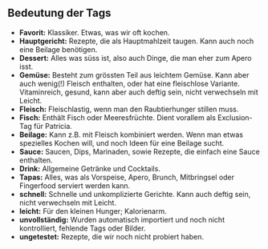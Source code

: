## Bedeutung der Tags

- **Favorit:** Klassiker. Etwas, was wir oft kochen.
- **Hauptgericht:** Rezepte, die als Hauptmahlzeit taugen. Kann auch noch eine Beilage benötigen.
- **Dessert:** Alles was süss ist, also auch Dinge, die man eher zum Apero isst.
- **Gemüse:** Besteht zum grössten Teil aus leichtem Gemüse. Kann aber auch wenig(!) Fleisch enthalten, oder hat eine fleischlose Variante.  
  Vitaminreich, gesund, kann aber auch deftig sein, nicht verwechseln mit Leicht.
- **Fleisch:** Fleischlastig, wenn man den Raubtierhunger stillen muss.
- **Fisch:** Enthält Fisch oder Meeresfrüchte. Dient vorallem als Exclusion-Tag für Patricia.
- **Beilage:** Kann z.B. mit Fleisch kombiniert werden. Wenn man etwas spezielles Kochen will, und noch Ideen für eine Beilage sucht.
- **Sauce:** Saucen, Dips, Marinaden, sowie Rezepte, die einfach eine Sauce enthalten.
- **Drink:** Allgemeine Getränke und Cocktails.
- **Tapas:** Alles, was als Vorspeise, Apero, Brunch, Mitbringsel oder Fingerfood serviert werden kann.
- **schnell:** Schnelle und unkomplizierte Gerichte. Kann auch deftig sein, nicht verwechseln mit Leicht.
- **leicht:** Für den kleinen Hunger; Kalorienarm. 
- **unvollständig:** Wurden automatisch importiert und noch nicht kontrolliert, fehlende Tags oder Bilder.
- **ungetestet:** Rezepte, die wir noch nicht probiert haben.
